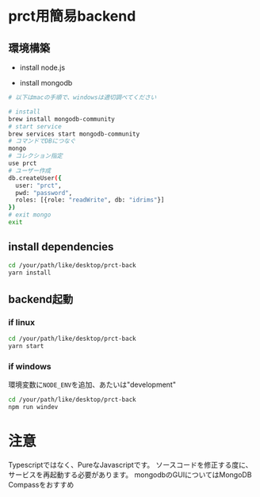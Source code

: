 # prct用簡易backend

## 環境構築

- install node.js

- install mongodb

``` bash
# 以下はmacの手順で、windowsは適切調べてください

# install
brew install mongodb-community
# start service
brew services start mongodb-community
# コマンドでDBにつなぐ
mongo
# コレクション指定
use prct
# ユーザー作成
db.createUser({
  user: "prct",
  pwd: "password",
  roles: [{role: "readWrite", db: "idrims"}]
})
# exit mongo
exit
```

## install dependencies

``` bash
cd /your/path/like/desktop/prct-back
yarn install
```

## backend起動

### if linux

``` bash
cd /your/path/like/desktop/prct-back
yarn start
```

### if windows

環境変数に`NODE_ENV`を追加、あたいは"development"

``` bash
cd /your/path/like/desktop/prct-back
npm run windev
```

# 注意

Typescriptではなく、PureなJavascriptです。
ソースコードを修正する度に、サービスを再起動する必要があります。
mongodbのGUIについてはMongoDB Compassをおすすめ
